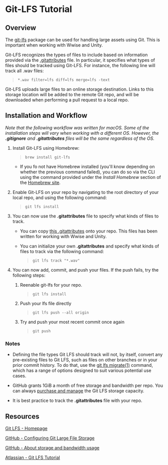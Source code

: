 # Git-LFS Tutorial

## Overview

The [git-lfs](https://git-lfs.com/) package can be used for handling large assets using Git. This is important when working with Wwise and Unity.

Git-LFS recognizes the types of files to include based on information provided via the [.gitattributes](https://www.git-scm.com/docs/gitattributes) file. In particular, it specifies what types of files should be tracked using Git-LFS. For instance, the following line will track all .wav files:
> `*.wav filter=lfs diff=lfs merge=lfs -text`

Git-LFS uploads large files to an online storage destination. Links to this storage location will be added to the remote Git repo, and will be downloaded when performing a pull request to a local repo.


## Installation and Workflow

*Note that the following workflow was written for macOS. Some of the installation steps will vary when working with a different OS. However, the **.gitignore** and **.gitattributes** files will be the same regardless of the OS.*

1. Install Git-LFS using Homebrew:
    > `brew install git-lfs`

    * If you fo not have Homebrew installed (you'll know depending on whether the previous command failed), you can do so via the CLI using the command provided under the *Install Homebrew* section of the [Homebrew site](https://brew.sh/).

2. Enable Git-LFS on your repo by navigating to the root directory of your local repo, and using the following command:
    > `git lfs install`

3. You can now use the **.gitattributes** file to specify what kinds of files to track.

    * You can copy [this .gitattributes](../.gitattributes) onto your repo. This files has been written for working with Wwise and Unity.

    * You can initialize your own **.gitattributes** and specify what kinds of files to track via the following command:
        > `git lfs track "*.wav"`

4. You can now add, commit, and push your files. If the push fails, try the following steps:
    1. Reenable git-lfs for your repo.
        > `git lfs install`

    2. Push your lfs file directly
        > `git lfs push --all origin`

    3. Try and push your most recent commit once again
        > `git push`

### Notes
* Defining the file types Git LFS should track will not, by itself, convert any pre-existing files to Git LFS, such as files on other branches or in your prior commit history. To do that, use the [git lfs migrate(1)](https://github.com/git-lfs/git-lfs/blob/main/docs/man/git-lfs-migrate.adoc?utm_source=gitlfs_site&utm_medium=doc_man_migrate_link&utm_campaign=gitlfs) command, which has a range of options designed to suit various potential use cases.

* GitHub grants 1GiB a month of free storage and bandwidth per repo. You can always [purchase and manage](https://docs.github.com/en/billing/managing-billing-for-git-large-file-storage) the Git LFS storage capacity.

* It is best practice to track the **.gitattributes** file with your repo.

## Resources
[Git LFS - Homepage](https://git-lfs.com/)

[GitHub - Configuring Git Large File Storage](https://docs.github.com/en/repositories/working-with-files/managing-large-files/configuring-git-large-file-storage)

[GitHub - About storage and bandwidth usage](https://docs.github.com/en/repositories/working-with-files/managing-large-files/about-storage-and-bandwidth-usage)

[Atlassian - Git LFS Tutorial](https://www.atlassian.com/git/tutorials/git-lfs)
